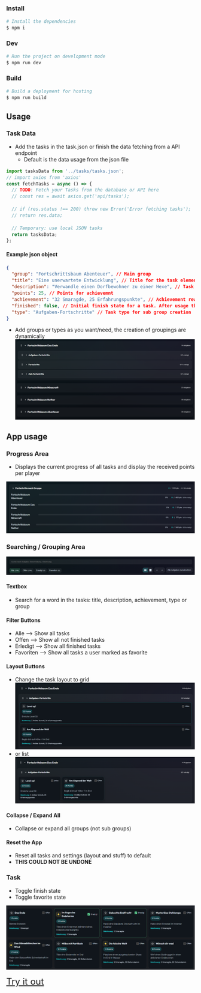 ### Install

```bash
# Install the dependencies
$ npm i
```

### Dev

```bash
# Run the project on development mode
$ npm run dev
```

### Build

```bash
# Build a deployment for hosting
$ npm run build
```

## Usage

### Task Data

- Add the tasks in the task.json or finish the data fetching from a API endpoint
  - Default is the data usage from the json file

```js
import tasksData from '../tasks/tasks.json';
// import axios from 'axios'
const fetchTasks = async () => {
  // TODO: Fetch your Tasks from the database or API here
  // const res = await axios.get('api/tasks');

  // if (res.status !== 200) throw new Error('Error fetching tasks');
  // return res.data;

  // Temporary: use local JSON tasks
  return tasksData;
};
```

#### Example json object

```json
{
  "group": "Fortschrittsbaum Abenteuer", // Main group
  "title": "Eine unerwartete Entwicklung", // Title for the task element
  "description": "Verwandle einen Dorfbewohner zu einer Hexe", // Task description to display on the task element
  "points": 25, // Points for achievemnt
  "achievement": "32 Smaragde, 25 Erfahrungspunkte", // Achievement reward
  "finished": false, // Initial finish state for a task. After usage the states comes from the users localstorage
  "type": "Aufgaben-Fortschritte" // Task type for sub group creation
}
```

- Add groups or types as you want/need, the creation of groupings are dynamically
  ![alt text](/Readme-assets/dynamic_grouping.png)

## App usage

### Progress Area

- Displays the current progress of all tasks and display the received points per player

![alt text](./Readme-assets/progress.png)

### Searching / Grouping Area

![alt text](/Readme-assets/filtering.png)

#### Textbox

- Search for a word in the tasks: title, description, achievement, type or group

#### Filter Buttons

- Alle --> Show all tasks
- Offen --> Show all not finished tasks
- Erledigt --> Show all finished tasks
- Favoriten --> Show all tasks a user marked as favorite

#### Layout Buttons

- Change the task layout to grid
  ![alt text](/Readme-assets/list.png)
- or list
  ![alt text](/Readme-assets/grid.png)

#### Collapse / Expand All

- Collapse or expand all groups (not sub groups)

#### Reset the App

- Reset all tasks and settings (layout and stuff) to default
- <b> THIS COULD NOT BE UNDONE </b>

### Task

- Toggle finish state
- Toggle favorite state

![alt text](/Readme-assets/task.png)

<a style="font-size: 24px;" target='_blank' href='https://dlds-achievement-tacker.netlify.app/'> Try it out </a>
